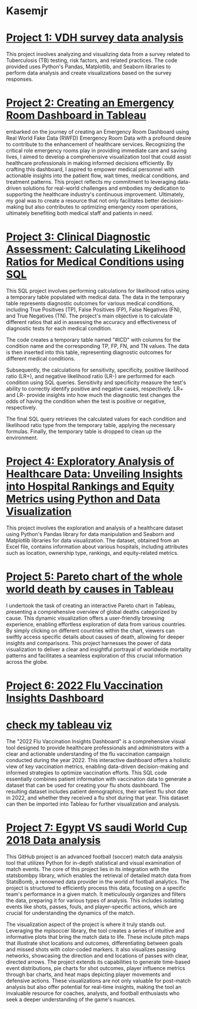 # Kasemjr
# [Project 1: VDH survey data analysis](https://github.com/Jrkasem/AK_healtcare_data_portfolio/blob/main/AK%20VDH%20survey%20dataanylsis.ipynb)
This project involves analyzing and visualizing data from a survey related to Tuberculosis (TB) testing, risk factors, and related practices. The code provided uses Python's Pandas, Matplotlib, and Seaborn libraries to perform data analysis and create visualizations based on the survey responses.

# [Project 2: Creating an Emergency Room Dashboard in Tableau](https://public.tableau.com/app/profile/ahmed.kasim/viz/AhmedsErvisitDashboard/Dashboard1)
embarked on the journey of creating an Emergency Room Dashboard using Real World Fake Data (RWFD) Emergency Room Data with a profound desire to contribute to the enhancement of healthcare services. Recognizing the critical role emergency rooms play in providing immediate care and saving lives, I aimed to develop a comprehensive visualization tool that could assist healthcare professionals in making informed decisions efficiently. By crafting this dashboard, I aspired to empower medical personnel with actionable insights into the patient flow, wait times, medical conditions, and treatment patterns. This project reflects my commitment to leveraging data-driven solutions for real-world challenges and embodies my dedication to supporting the healthcare industry's continuous improvement. Ultimately, my goal was to create a resource that not only facilitates better decision-making but also contributes to optimizing emergency room operations, ultimately benefiting both medical staff and patients in need. 

# [Project 3: Clinical Diagnostic Assessment: Calculating Likelihood Ratios for Medical Conditions using SQL](https://github.com/Jrkasem/AK_healtcare_data_portfolio/blob/main/sql%20school%20project.sql)
This SQL project involves performing calculations for likelihood ratios using a temporary table populated with medical data. The data in the temporary table represents diagnostic outcomes for various medical conditions, including True Positives (TP), False Positives (FP), False Negatives (FN), and True Negatives (TN). The project's main objective is to calculate different ratios that aid in assessing the accuracy and effectiveness of diagnostic tests for each medical condition.

The code creates a temporary table named "#ICD" with columns for the condition name and the corresponding TP, FP, FN, and TN values. The data is then inserted into this table, representing diagnostic outcomes for different medical conditions.

Subsequently, the calculations for sensitivity, specificity, positive likelihood ratio (LR+), and negative likelihood ratio (LR-) are performed for each condition using SQL queries. Sensitivity and specificity measure the test's ability to correctly identify positive and negative cases, respectively. LR+ and LR- provide insights into how much the diagnostic test changes the odds of having the condition when the test is positive or negative, respectively.

The final SQL query retrieves the calculated values for each condition and likelihood ratio type from the temporary table, applying the necessary formulas. Finally, the temporary table is dropped to clean up the environment.

# [Project 4: Exploratory Analysis of Healthcare Data: Unveiling Insights into Hospital Rankings and Equity Metrics using Python and Data Visualization](https://github.com/Jrkasem/AK_healtcare_data_portfolio/blob/main/jup_notebook_file.ipynb)
This project involves the exploration and analysis of a healthcare dataset using Python's Pandas library for data manipulation and Seaborn and Matplotlib libraries for data visualization. The dataset, obtained from an Excel file, contains information about various hospitals, including attributes such as location, ownership type, rankings, and equity-related metrics.

# [Project 5: Pareto chart of the whole world death by causes in Tableau](https://public.tableau.com/app/profile/ahmed.kasim/viz/paretochartofthewholeworlddeathbycausecbyAhmedKasim/Sheet1)
I undertook the task of creating an interactive Pareto chart in Tableau, presenting a comprehensive overview of global deaths categorized by cause. This dynamic visualization offers a user-friendly browsing experience, enabling effortless exploration of data from various countries. By simply clicking on different countries within the chart, viewers can swiftly access specific details about causes of death, allowing for deeper insights and comparisons. This project harnesses the power of data visualization to deliver a clear and insightful portrayal of worldwide mortality patterns and facilitates a seamless exploration of this crucial information across the globe.




# [Project 6:  2022 Flu Vaccination Insights Dashboard](https://github.com/Jrkasem/AK_healtcare_data_portfolio/blob/main/2022%20Flu%20Vaccination%20Insights%20Dashboard)
# [check my tableau viz](https://public.tableau.com/app/profile/ahmed.kasim/viz/Book1_16917503129460/Dashboard1)
The "2022 Flu Vaccination Insights Dashboard" is a comprehensive visual tool designed to provide healthcare professionals and administrators with a clear and actionable understanding of the flu vaccination campaign conducted during the year 2022. This interactive dashboard offers a holistic view of key vaccination metrics, enabling data-driven decision-making and informed strategies to optimize vaccination efforts. This SQL code essentially combines patient information with vaccination data to generate a dataset that can be used for creating your flu shots dashboard. The resulting dataset includes patient demographics, their earliest flu shot date in 2022, and whether they received a flu shot during that year. This dataset can then be imported into Tableau for further visualization and analysis. 

# [Project 7: Egypt VS saudi World Cup 2018 Data analysis](https://github.com/Jrkasem/AK_healtcare_data_portfolio/blob/main/Soccer%20Game%20data%20analysis%20.ipynb)
This GitHub project is an advanced football (soccer) match data analysis tool that utilizes Python for in-depth statistical and visual examination of match events. The core of this project lies in its integration with the statsbombpy library, which enables the retrieval of detailed match data from StatsBomb, a renowned data provider in the world of football analytics. The project is structured to efficiently process this data, focusing on a specific team's performance in a given match. It meticulously organizes and filters the data, preparing it for various types of analysis. This includes isolating events like shots, passes, fouls, and player-specific actions, which are crucial for understanding the dynamics of the match.

The visualization aspect of the project is where it truly stands out. Leveraging the mplsoccer library, the tool creates a series of intuitive and informative plots that bring the match data to life. These include pitch maps that illustrate shot locations and outcomes, differentiating between goals and missed shots with color-coded markers. It also visualizes passing networks, showcasing the direction and end locations of passes with clear, directed arrows. The project extends its capabilities to generate time-based event distributions, pie charts for shot outcomes, player influence metrics through bar charts, and heat maps depicting player movements and defensive actions. These visualizations are not only valuable for post-match analysis but also offer potential for real-time insights, making the tool an invaluable resource for coaches, analysts, and football enthusiasts who seek a deeper understanding of the game's nuances.







